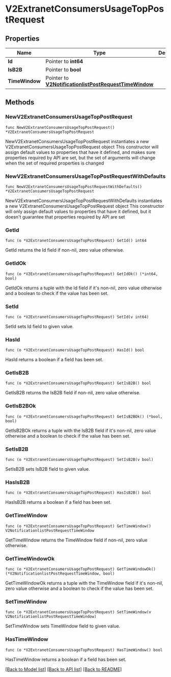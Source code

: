 # V2ExtranetConsumersUsageTopPostRequest

## Properties

Name | Type | Description | Notes
------------ | ------------- | ------------- | -------------
**Id** | Pointer to **int64** |  | [optional] 
**IsB2B** | Pointer to **bool** |  | [optional] 
**TimeWindow** | Pointer to [**V2NotificationlistPostRequestTimeWindow**](V2NotificationlistPostRequestTimeWindow.md) |  | [optional] 

## Methods

### NewV2ExtranetConsumersUsageTopPostRequest

`func NewV2ExtranetConsumersUsageTopPostRequest() *V2ExtranetConsumersUsageTopPostRequest`

NewV2ExtranetConsumersUsageTopPostRequest instantiates a new V2ExtranetConsumersUsageTopPostRequest object
This constructor will assign default values to properties that have it defined,
and makes sure properties required by API are set, but the set of arguments
will change when the set of required properties is changed

### NewV2ExtranetConsumersUsageTopPostRequestWithDefaults

`func NewV2ExtranetConsumersUsageTopPostRequestWithDefaults() *V2ExtranetConsumersUsageTopPostRequest`

NewV2ExtranetConsumersUsageTopPostRequestWithDefaults instantiates a new V2ExtranetConsumersUsageTopPostRequest object
This constructor will only assign default values to properties that have it defined,
but it doesn't guarantee that properties required by API are set

### GetId

`func (o *V2ExtranetConsumersUsageTopPostRequest) GetId() int64`

GetId returns the Id field if non-nil, zero value otherwise.

### GetIdOk

`func (o *V2ExtranetConsumersUsageTopPostRequest) GetIdOk() (*int64, bool)`

GetIdOk returns a tuple with the Id field if it's non-nil, zero value otherwise
and a boolean to check if the value has been set.

### SetId

`func (o *V2ExtranetConsumersUsageTopPostRequest) SetId(v int64)`

SetId sets Id field to given value.

### HasId

`func (o *V2ExtranetConsumersUsageTopPostRequest) HasId() bool`

HasId returns a boolean if a field has been set.

### GetIsB2B

`func (o *V2ExtranetConsumersUsageTopPostRequest) GetIsB2B() bool`

GetIsB2B returns the IsB2B field if non-nil, zero value otherwise.

### GetIsB2BOk

`func (o *V2ExtranetConsumersUsageTopPostRequest) GetIsB2BOk() (*bool, bool)`

GetIsB2BOk returns a tuple with the IsB2B field if it's non-nil, zero value otherwise
and a boolean to check if the value has been set.

### SetIsB2B

`func (o *V2ExtranetConsumersUsageTopPostRequest) SetIsB2B(v bool)`

SetIsB2B sets IsB2B field to given value.

### HasIsB2B

`func (o *V2ExtranetConsumersUsageTopPostRequest) HasIsB2B() bool`

HasIsB2B returns a boolean if a field has been set.

### GetTimeWindow

`func (o *V2ExtranetConsumersUsageTopPostRequest) GetTimeWindow() V2NotificationlistPostRequestTimeWindow`

GetTimeWindow returns the TimeWindow field if non-nil, zero value otherwise.

### GetTimeWindowOk

`func (o *V2ExtranetConsumersUsageTopPostRequest) GetTimeWindowOk() (*V2NotificationlistPostRequestTimeWindow, bool)`

GetTimeWindowOk returns a tuple with the TimeWindow field if it's non-nil, zero value otherwise
and a boolean to check if the value has been set.

### SetTimeWindow

`func (o *V2ExtranetConsumersUsageTopPostRequest) SetTimeWindow(v V2NotificationlistPostRequestTimeWindow)`

SetTimeWindow sets TimeWindow field to given value.

### HasTimeWindow

`func (o *V2ExtranetConsumersUsageTopPostRequest) HasTimeWindow() bool`

HasTimeWindow returns a boolean if a field has been set.


[[Back to Model list]](../README.md#documentation-for-models) [[Back to API list]](../README.md#documentation-for-api-endpoints) [[Back to README]](../README.md)


